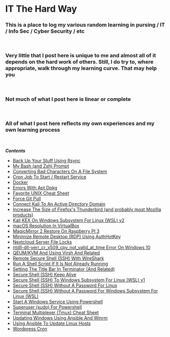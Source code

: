 # IT The Hard Way

### This is a place to log my various random learning in pursing / IT / Info Sec / Cyber Security / etc

<br>

### Very little that I post here is unique to me and almost all of it depends on the hard work of others. Still, I do try to, where appropriate, walk through my learning curve. That may help you

<br>

### Not much of what I post here is linear or complete

<br>

### All of what I post here reflects my own experiences and my own learning process

<br>

***Contents***

- [Back Up Your Stuff Using Rsync](it-the-hard-way/backup-your-stuff-using-rsync.md)
- [My Bash (and Zsh) Prompt](bash-ps1.md)
- [Converting Bad Characters On A File System](converting-bad-chars-on-a-filesystem.md)
- [Cron Job To Start / Restart Service](cronjob-to-start-restart-service.md)
- [Docker](docker.md)
- [Errors With Apt Dpkg](error-with-apt-dpkg.md)
- [Favorite UNIX Cheat Sheet](favorite-unx-cheat-sheet.md)
- [Force Git Pull](force-git-pull.md)
- [Connect Kali To An Active Directory Domain](getting-kali-debian-10-to-connect-to-active-directory-domain.md)
- [Increase The Size of Firefox's Thunderbird (and probably most Mozilla products)](ntdll-dll-verr_cr_x509_cpv_not_valid_at_time-error-on-windows-10.md)
- [Kali KEX On Windows Subsystem For Linux (WSL) v2](kali-kex-on-wsl2.md)
- [macOS Resolution In VirtualBox](macos-resolution-in-virtualbox-fix.md)
- [MagicMirror 2 Restore On Raspberry PI 3](magicmirror-restore-on-raspiberry-pi-3.md)
- [Minimize Remote Desktop (RDP) Using AuthHotKey](minimize-remote-desktop-using-autohotkey.md)
- [Nextcloud Server File Locks](nextcloud-server-file-locks.md)
- [ntdll-dll-verr_cr_x509_cpv_not_valid_at_time Error On Windows 10](ntdll-dll-verr_cr_x509_cpv_not_valid_at_time-error-on-windows-10.md)
- [QEUM/KVM And Using Virsh And Related](qemu-kvm-and-using-virsh-and-related.md)
- [Remote Secure Shell (SSH) With WireShark](remote-ssh-for-wireshark.md)
- [Run A Shell Script If It Is Not Already Running](run-a-shell-script-if-not-running.md)
- [Setting The Title Bar In Terminator (And Related)](setting-the-title-bar-in-terminator-and-related.md)
- [Secure Shell (SSH) Keep Alive](ssh-keepalive.md)
- [Secure Shell (SSH) To Windows Subsystem For Linux (WSL) v1](ssh-to-wsl-v1.md)
- [Secure Shell (SSH) Without A Password For Linux](ssh-with-password-linux-and-compatible.md)
- [Secure Shell (SSH) Without A Password For Windows Subsystem For Linux (WSL)](ssh-with-password-linux-and-compatible-2.md)
- [Start A Windows Service Using Powershell](start-a-service-in-windows-using-powershell.md)
- [Superuser (sudo) For Powershell](sudo-for-powershell.md)
- [Terminal Multiplexer (Tmux) Cheat Sheet](tmux-cheat-sheet.md)
- [Updating Windows Using Ansible And Winrm](updating-windows-using-ansible-and-winrm.md)
- [Using Ansible To Update Linux Hosts](using-ansible-to-update-linux-hosts.md)
- [Wordpress Cron](wordpress-cron.md)
